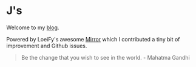 # J's

Welcome to my [blog](http://j1wu.github.io/blog/). 

Powered by LoeiFy's awesome [Mirror](https://github.com/LoeiFy/Mirror) which I contributed a tiny bit of improvement and Github issues.


> Be the change that you wish to see in the world. - Mahatma Gandhi
